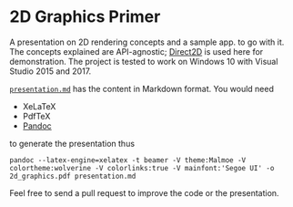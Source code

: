 # 2D Graphics Primer

A presentation on 2D rendering concepts and a sample app. to go with it.  The concepts explained are API-agnostic; [Direct2D](https://msdn.microsoft.com/en-us/library/windows/desktop/dd372337(v=vs.85).aspx) is used here for demonstration.  The project is tested to work on Windows 10 with Visual Studio 2015 and 2017.

[`presentation.md`](https://github.com/legends2k/Hello2D/blob/master/presentation.md) has the content in Markdown format.  You would need

* XeLaTeX
* PdfTeX
* [Pandoc](http://pandoc.org/)

to generate the presentation thus

    pandoc --latex-engine=xelatex -t beamer -V theme:Malmoe -V colortheme:wolverine -V colorlinks:true -V mainfont:'Segoe UI' -o 2d_graphics.pdf presentation.md

Feel free to send a pull request to improve the code or the presentation.
